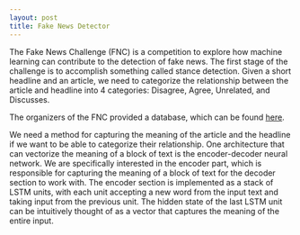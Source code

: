 ```yaml
---
layout: post
title: Fake News Detector
---
```

The Fake News Challenge (FNC) is a competition to explore how machine learning can contribute to the detection of fake news. The first stage of the challenge is to accomplish something called stance detection. Given a short headline and an article, we need to categorize the relationship between the article and headline into 4 categories: Disagree, Agree, Unrelated, and Discusses.

The organizers of the FNC provided a database, which can be found [here](https://github.com/FakeNewsChallenge/fnc-1-baseline). 

We need a method for capturing the meaning of the article and the headline if we want to be able to categorize their relationship. One architecture that can vectorize the meaning of a block of text is the encoder-decoder neural network. We are specifically interested in the encoder part, which is responsible for capturing the meaning of a block of text for the decoder section to work with. The encoder section is implemented as a stack of LSTM units, with each unit accepting a new word from the input text and taking input from the previous unit. The hidden state of the last LSTM unit can be intuitively thought of as a vector that captures the meaning of the entire input. 




